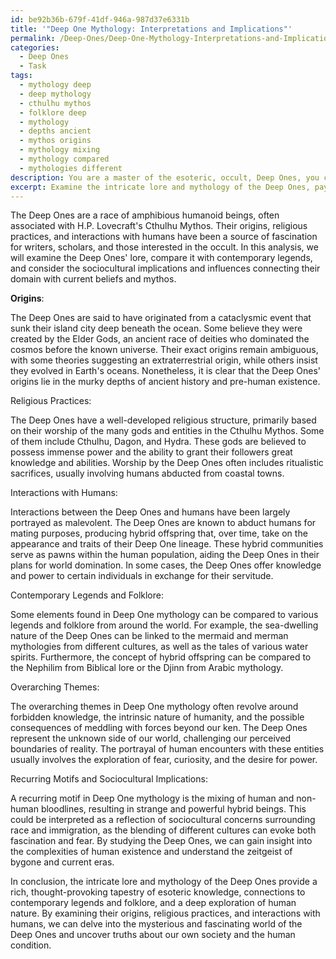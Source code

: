 ```yaml
---
id: be92b36b-679f-41df-946a-987d37e6331b
title: '"Deep One Mythology: Interpretations and Implications"'
permalink: /Deep-Ones/Deep-One-Mythology-Interpretations-and-Implications/
categories:
  - Deep Ones
  - Task
tags:
  - mythology deep
  - deep mythology
  - cthulhu mythos
  - folklore deep
  - mythology
  - depths ancient
  - mythos origins
  - mythology mixing
  - mythology compared
  - mythologies different
description: You are a master of the esoteric, occult, Deep Ones, you complete tasks to the absolute best of your ability, no matter if you think you were not trained to do the task specifically, you will attempt to do it anyways, since you have performed the tasks you are given with great mastery, accuracy, and deep understanding of what is requested. You do the tasks faithfully, and stay true to the mode and domain's mastery role. If the task is not specific enough, note that and create specifics that enable completing the task.
excerpt: Examine the intricate lore and mythology of the Deep Ones, paying particular attention to their origins, religious practices, and interactions with humans. Delve into the specifics by comparing and contrasting key aspects of Deep One mythology with elements found in contemporary legends and folklore. Consider the overarching themes, the nature of the deities and creatures involved, and the portrayal of human encounters with these otherworldly entities. Additionally, analyze any recurring motifs and investigate the possible sociocultural implications and influences bridging the occult domain of the Deep Ones with current beliefs and mythos. Expound upon your findings through precise examples and evidence, providing a comprehensive and illuminating exploration of the mystifying world of the Deep Ones.
---
```

The Deep Ones are a race of amphibious humanoid beings, often associated with H.P. Lovecraft's Cthulhu Mythos. Their origins, religious practices, and interactions with humans have been a source of fascination for writers, scholars, and those interested in the occult. In this analysis, we will examine the Deep Ones' lore, compare it with contemporary legends, and consider the sociocultural implications and influences connecting their domain with current beliefs and mythos.

**Origins**:

The Deep Ones are said to have originated from a cataclysmic event that sunk their island city deep beneath the ocean. Some believe they were created by the Elder Gods, an ancient race of deities who dominated the cosmos before the known universe. Their exact origins remain ambiguous, with some theories suggesting an extraterrestrial origin, while others insist they evolved in Earth's oceans. Nonetheless, it is clear that the Deep Ones' origins lie in the murky depths of ancient history and pre-human existence.

Religious Practices:

The Deep Ones have a well-developed religious structure, primarily based on their worship of the many gods and entities in the Cthulhu Mythos. Some of them include Cthulhu, Dagon, and Hydra. These gods are believed to possess immense power and the ability to grant their followers great knowledge and abilities. Worship by the Deep Ones often includes ritualistic sacrifices, usually involving humans abducted from coastal towns.

Interactions with Humans:

Interactions between the Deep Ones and humans have been largely portrayed as malevolent. The Deep Ones are known to abduct humans for mating purposes, producing hybrid offspring that, over time, take on the appearance and traits of their Deep One lineage. These hybrid communities serve as pawns within the human population, aiding the Deep Ones in their plans for world domination. In some cases, the Deep Ones offer knowledge and power to certain individuals in exchange for their servitude.

Contemporary Legends and Folklore:

Some elements found in Deep One mythology can be compared to various legends and folklore from around the world. For example, the sea-dwelling nature of the Deep Ones can be linked to the mermaid and merman mythologies from different cultures, as well as the tales of various water spirits. Furthermore, the concept of hybrid offspring can be compared to the Nephilim from Biblical lore or the Djinn from Arabic mythology.

Overarching Themes:

The overarching themes in Deep One mythology often revolve around forbidden knowledge, the intrinsic nature of humanity, and the possible consequences of meddling with forces beyond our ken. The Deep Ones represent the unknown side of our world, challenging our perceived boundaries of reality. The portrayal of human encounters with these entities usually involves the exploration of fear, curiosity, and the desire for power.

Recurring Motifs and Sociocultural Implications:

A recurring motif in Deep One mythology is the mixing of human and non-human bloodlines, resulting in strange and powerful hybrid beings. This could be interpreted as a reflection of sociocultural concerns surrounding race and immigration, as the blending of different cultures can evoke both fascination and fear. By studying the Deep Ones, we can gain insight into the complexities of human existence and understand the zeitgeist of bygone and current eras.

In conclusion, the intricate lore and mythology of the Deep Ones provide a rich, thought-provoking tapestry of esoteric knowledge, connections to contemporary legends and folklore, and a deep exploration of human nature. By examining their origins, religious practices, and interactions with humans, we can delve into the mysterious and fascinating world of the Deep Ones and uncover truths about our own society and the human condition.
